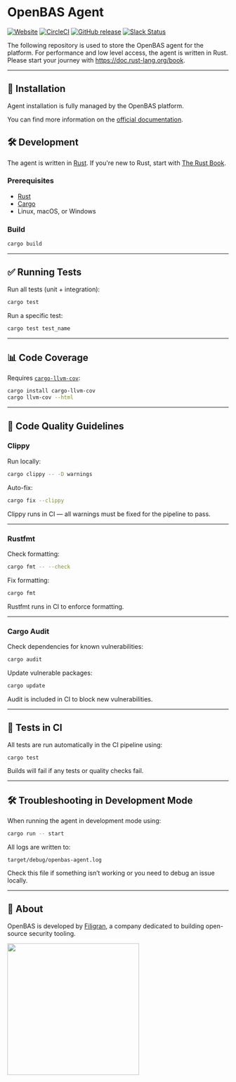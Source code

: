 # OpenBAS Agent

[![Website](https://img.shields.io/badge/website-openbas.io-blue.svg)](https://openbas.io)
[![CircleCI](https://circleci.com/gh/OpenBAS-Platform/agent.svg?style=shield)](https://circleci.com/gh/OpenBAS-Platform/agent/tree/master)
[![GitHub release](https://img.shields.io/github/release/OpenBAS-Platform/agent.svg)](https://github.com/OpenBAS-Platform/agent/releases/latest)
[![Slack Status](https://img.shields.io/badge/slack-3K%2B%20members-4A154B)](https://community.filigran.io)

The following repository is used to store the OpenBAS agent for the platform. For performance and low level access, the agent is written in Rust. Please start your journey with https://doc.rust-lang.org/book.

---

## 🚀 Installation

Agent installation is fully managed by the OpenBAS platform.

You can find more information on the [official documentation](https://docs.openbas.io/latest/usage/openbas-agent/?h=agent).

## 🛠 Development

The agent is written in [Rust](https://www.rust-lang.org/). If you're new to Rust, start with [The Rust Book](https://doc.rust-lang.org/book).

### Prerequisites

- [Rust](https://rustup.rs/)
- [Cargo](https://doc.rust-lang.org/cargo/)
- Linux, macOS, or Windows

### Build

```bash
cargo build
```

---

## ✅ Running Tests

Run all tests (unit + integration):

```bash
cargo test
```

Run a specific test:

```bash
cargo test test_name
```

---

## 📊 Code Coverage

Requires [`cargo-llvm-cov`](https://github.com/taiki-e/cargo-llvm-cov):

```bash
cargo install cargo-llvm-cov
cargo llvm-cov --html
```

---

## 🧹 Code Quality Guidelines

### Clippy

Run locally:

```bash
cargo clippy -- -D warnings
```

Auto-fix:

```bash
cargo fix --clippy
```

Clippy runs in CI — all warnings must be fixed for the pipeline to pass.

---

### Rustfmt

Check formatting:

```bash
cargo fmt -- --check
```

Fix formatting:

```bash
cargo fmt
```

Rustfmt runs in CI to enforce formatting.

---

### Cargo Audit

Check dependencies for known vulnerabilities:

```bash
cargo audit
```

Update vulnerable packages:

```bash
cargo update
```

Audit is included in CI to block new vulnerabilities.

---

## 🧪 Tests in CI

All tests are run automatically in the CI pipeline using:

```bash
cargo test
```

Builds will fail if any tests or quality checks fail.

---

## 🛠 Troubleshooting in Development Mode

When running the agent in development mode using:

```bash
cargo run -- start
```

All logs are written to:

```
target/debug/openbas-agent.log
```

Check this file if something isn’t working or you need to debug an issue locally.

---

## 🧬 About

OpenBAS is developed by [Filigran](https://filigran.io), a company dedicated to building open-source security tooling.

<a href="https://filigran.io" alt="Filigran"><img src="https://github.com/OpenCTI-Platform/opencti/raw/master/.github/img/logo_filigran.png" width="300" /></a>
